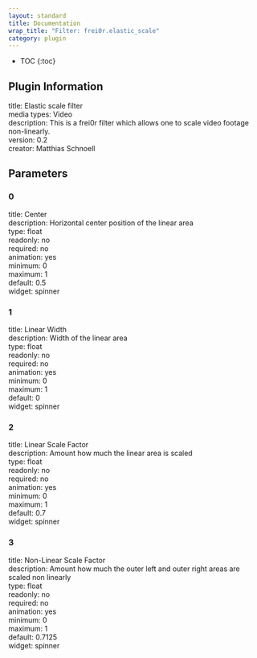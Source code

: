 ```yaml
---
layout: standard
title: Documentation
wrap_title: "Filter: frei0r.elastic_scale"
category: plugin
---
```

* TOC
{:toc}

## Plugin Information

title: Elastic scale filter  
media types:
Video  
description: This is a frei0r filter which allows one to scale video footage non-linearly.  
version: 0.2  
creator: Matthias Schnoell  

## Parameters

### 0

title: Center    
description:
Horizontal center position of the linear area  
type: float  
readonly: no  
required: no  
animation: yes  
minimum: 0  
maximum: 1  
default: 0.5  
widget: spinner  

### 1

title: Linear Width    
description:
Width of the linear area  
type: float  
readonly: no  
required: no  
animation: yes  
minimum: 0  
maximum: 1  
default: 0  
widget: spinner  

### 2

title: Linear Scale Factor    
description:
Amount how much the linear area is scaled  
type: float  
readonly: no  
required: no  
animation: yes  
minimum: 0  
maximum: 1  
default: 0.7  
widget: spinner  

### 3

title: Non-Linear Scale Factor    
description:
Amount how much the outer left and outer right areas are scaled non linearly  
type: float  
readonly: no  
required: no  
animation: yes  
minimum: 0  
maximum: 1  
default: 0.7125  
widget: spinner  

